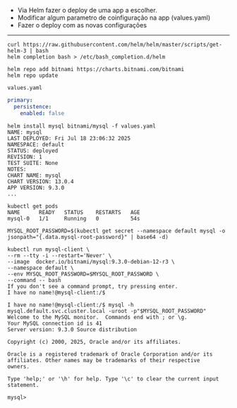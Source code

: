 - Via Helm fazer o deploy de uma app a escolher.
- Modificar algum parametro de coinfiguração na app (values.yaml)
- Fazer o deploy com as novas configurações

---
```console
curl https://raw.githubusercontent.com/helm/helm/master/scripts/get-helm-3 | bash
helm completion bash > /etc/bash_completion.d/helm
```
```console
helm repo add bitnami https://charts.bitnami.com/bitnami
helm repo update
```
`values.yaml`

```yaml
primary:
  persistence:
    enabled: false
```

```console
helm install mysql bitnami/mysql -f values.yaml
NAME: mysql
LAST DEPLOYED: Fri Jul 18 23:06:32 2025
NAMESPACE: default
STATUS: deployed
REVISION: 1
TEST SUITE: None
NOTES:
CHART NAME: mysql
CHART VERSION: 13.0.4
APP VERSION: 9.3.0
...
```

```console
kubectl get pods
NAME      READY   STATUS    RESTARTS   AGE
mysql-0   1/1     Running   0          54s
```

```console
MYSQL_ROOT_PASSWORD=$(kubectl get secret --namespace default mysql -o jsonpath="{.data.mysql-root-password}" | base64 -d)
```

```console
kubectl run mysql-client \
--rm --tty -i --restart='Never' \
--image  docker.io/bitnami/mysql:9.3.0-debian-12-r3 \
--namespace default \
--env MYSQL_ROOT_PASSWORD=$MYSQL_ROOT_PASSWORD \
--command -- bash
If you don't see a command prompt, try pressing enter.
I have no name!@mysql-client:/$
```

```console
I have no name!@mysql-client:/$ mysql -h mysql.default.svc.cluster.local -uroot -p"$MYSQL_ROOT_PASSWORD"
Welcome to the MySQL monitor.  Commands end with ; or \g.
Your MySQL connection id is 41
Server version: 9.3.0 Source distribution

Copyright (c) 2000, 2025, Oracle and/or its affiliates.

Oracle is a registered trademark of Oracle Corporation and/or its
affiliates. Other names may be trademarks of their respective
owners.

Type 'help;' or '\h' for help. Type '\c' to clear the current input statement.

mysql>
```
